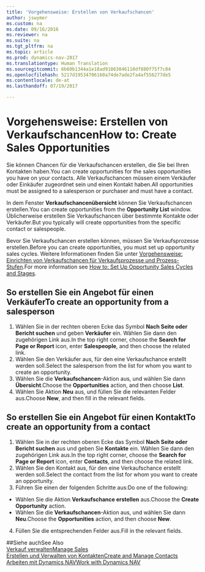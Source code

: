 ```yaml
---
title: 'Vorgehensweise: Erstellen von Verkaufschancen'
author: jswymer
ms.custom: na
ms.date: 09/16/2016
ms.reviewer: na
ms.suite: na
ms.tgt_pltfrm: na
ms.topic: article
ms.prod: dynamics-nav-2017
ms.translationtype: Human Translation
ms.sourcegitcommit: 6b60b1344a1e18ad91863046110df880f75f7c04
ms.openlocfilehash: 5217d19534706160a74de7ade2fa4af556277de5
ms.contentlocale: de-at
ms.lasthandoff: 07/19/2017

---
```

# <a name="how-to-create-sales-opportunities"></a><span data-ttu-id="53a48-102">Vorgehensweise: Erstellen von Verkaufschancen</span><span class="sxs-lookup"><span data-stu-id="53a48-102">How to: Create Sales Opportunities</span></span>
<span data-ttu-id="53a48-103">Sie können Chancen für die Verkaufschancen erstellen, die Sie bei Ihren Kontakten haben.</span><span class="sxs-lookup"><span data-stu-id="53a48-103">You can create opportunities for the sales opportunities you have on your contacts.</span></span> <span data-ttu-id="53a48-104">Alle Verkaufschancen müssen einem Verkäufer oder Einkäufer zugeordnet sein und einen Kontakt haben.</span><span class="sxs-lookup"><span data-stu-id="53a48-104">All opportunities must be assigned to a salesperson or purchaser and must have a contact.</span></span>

<span data-ttu-id="53a48-105">In dem Fenster **Verkaufschancenübersicht** können Sie Verkaufschancen erstellen.</span><span class="sxs-lookup"><span data-stu-id="53a48-105">You can create opportunities from the **Opportunity List** window.</span></span> <span data-ttu-id="53a48-106">Üblicherweise erstellen Sie Verkaufschancen über bestimmte Kontakte oder Verkäufer.</span><span class="sxs-lookup"><span data-stu-id="53a48-106">But you typically will create opportunities from the specific contact or salespeople.</span></span>

<span data-ttu-id="53a48-107">Bevor Sie Verkaufschancen erstellen können, müssen Sie Verkaufsprozesse erstellen.</span><span class="sxs-lookup"><span data-stu-id="53a48-107">Before you can create opportunities, you must set up opportunity sales cycles.</span></span> <span data-ttu-id="53a48-108">Weitere Informationen finden Sie unter [Vorgehensweise: Einrichten von Verkaufschancen für Verkaufsprozesse und Prozess-Stufen](marketing-how-setup-opportunity-sales-cycles-stages.md).</span><span class="sxs-lookup"><span data-stu-id="53a48-108">For more information see [How to: Set Up Opportunity Sales Cycles and Stages](marketing-how-setup-opportunity-sales-cycles-stages.md).</span></span>

## <a name="to-create-an-opportunity-from-a-salesperson"></a><span data-ttu-id="53a48-109">So erstellen Sie ein Angebot für einen Verkäufer</span><span class="sxs-lookup"><span data-stu-id="53a48-109">To create an opportunity from a salesperson</span></span>
1. <span data-ttu-id="53a48-110">Wählen Sie in der rechten oberen Ecke das Symbol **Nach Seite oder Bericht suchen** und geben **Verkäufer** ein. Wählen Sie dann den zugehörigen Link aus.</span><span class="sxs-lookup"><span data-stu-id="53a48-110">In the top right corner, choose the **Search for Page or Report** icon, enter **Salespeople**, and then choose the related link.</span></span>
2. <span data-ttu-id="53a48-111">Wählen Sie den Verkäufer aus, für den eine Verkaufschance erstellt werden soll.</span><span class="sxs-lookup"><span data-stu-id="53a48-111">Select the salesperson from the list for whom you want to create an opportunity.</span></span>
3. <span data-ttu-id="53a48-112">Wählen Sie die **Verkaufschancen**-Aktion aus, und wählen Sie dann **Übersicht**.</span><span class="sxs-lookup"><span data-stu-id="53a48-112">Choose the **Opportunities** action, and then choose **List**.</span></span>
4. <span data-ttu-id="53a48-113">Wählen Sie Aktion **Neu** aus, und füllen Sie die relevanten Felder aus.</span><span class="sxs-lookup"><span data-stu-id="53a48-113">Choose **New**, and then fill in the relevant fields.</span></span>  

<!-- taken out for OPS -->
<!-- [AZURE.INCLUDE [tooltip-note](../includes/tooltip-note.md)] -->

## <a name="to-create-an-opportunity-from-a-contact"></a><span data-ttu-id="53a48-114">So erstellen Sie ein Angebot für einen Kontakt</span><span class="sxs-lookup"><span data-stu-id="53a48-114">To create an opportunity from a contact</span></span>
1. <span data-ttu-id="53a48-115">Wählen Sie in der rechten oberen Ecke das Symbol **Nach Seite oder Bericht suchen** aus und geben Sie **Kontakte** ein. Wählen Sie dann den zugehörigen Link aus.</span><span class="sxs-lookup"><span data-stu-id="53a48-115">In the top right corner, choose the **Search for Page or Report** icon, enter **Contacts**, and then choose the related link.</span></span>
2. <span data-ttu-id="53a48-116">Wählen Sie den Kontakt aus, für den eine Verkaufschance erstellt werden soll.</span><span class="sxs-lookup"><span data-stu-id="53a48-116">Select the contact from the list for whom you want to create an opportunity.</span></span>
3. <span data-ttu-id="53a48-117">Führen Sie einen der folgenden Schritte aus:</span><span class="sxs-lookup"><span data-stu-id="53a48-117">Do one of the following:</span></span>
  * <span data-ttu-id="53a48-118">Wählen Sie die Aktion **Verkaufschance erstellen** aus.</span><span class="sxs-lookup"><span data-stu-id="53a48-118">Choose the **Create Opportunity** action.</span></span>
  * <span data-ttu-id="53a48-119">Wählen Sie die **Verkaufschancen**-Aktion aus, und wählen Sie dann **Neu**.</span><span class="sxs-lookup"><span data-stu-id="53a48-119">Choose the  **Opportunities** action, and then choose **New**.</span></span>
4. <span data-ttu-id="53a48-120">Füllen Sie die entsprechenden Felder aus.</span><span class="sxs-lookup"><span data-stu-id="53a48-120">Fill in the relevant fields.</span></span>

##<a name="see-also"></a><span data-ttu-id="53a48-121">Siehe auch</span><span class="sxs-lookup"><span data-stu-id="53a48-121">See Also</span></span>  
[<span data-ttu-id="53a48-122">Verkauf verwalten</span><span class="sxs-lookup"><span data-stu-id="53a48-122">Manage Sales</span></span>](sales-manage-sales.md)  
[<span data-ttu-id="53a48-123">Erstellen und Verwalten von Kontakten</span><span class="sxs-lookup"><span data-stu-id="53a48-123">Create and Manage Contacts</span></span>](marketing-contacts.md)  
[<span data-ttu-id="53a48-124">Arbeiten mit Dynamics NAV</span><span class="sxs-lookup"><span data-stu-id="53a48-124">Work with Dynamics NAV</span></span>](ui-work-product.md)

